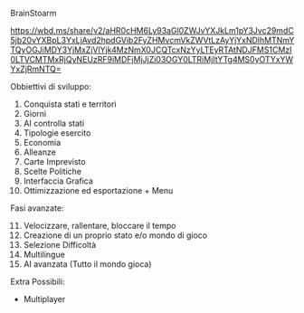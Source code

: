 BrainStoarm

https://wbd.ms/share/v2/aHR0cHM6Ly93aGl0ZWJvYXJkLm1pY3Jvc29mdC5jb20vYXBpL3YxLjAvd2hpdGVib2FyZHMvcmVkZWVtLzAyYjYxNDlhMTNmYTQyOGJiMDY3YjMxZjVlYjk4MzNmX0JCQTcxNzYyLTEyRTAtNDJFMS1CMzI0LTVCMTMxRjQyNEUzRF9iMDFjMjJjZi03OGY0LTRiMjItYTg4MS0yOTYxYWYxZjRmNTQ=


Obbiettivi di sviluppo:

1)   Conquista stati e territori
2)   Giorni
3)   AI controlla stati
4)   Tipologie esercito
5)   Economia
6)   Alleanze
7)   Carte Imprevisto
8)   Scelte Politiche
9)   Interfaccia Grafica
10)  Ottimizzazione ed esportazione + Menu

Fasi avanzate:

11)  Velocizzare, rallentare, bloccare il tempo
12)  Creazione di un proprio stato e/o mondo di gioco
13)  Selezione Difficoltà
14)  Multilingue
15)  AI avanzata (Tutto il mondo gioca)

Extra Possibili:
- Multiplayer
